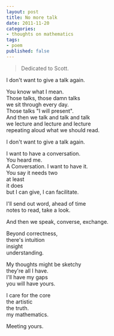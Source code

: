 ```yaml
---
layout: post
title: No more talk
date: 2011-11-20
categories:
- thoughts on mathematics
tags:
- poem
published: false
---
```


> Dedicated to Scott.

I don't want to give a talk again.

You know what I mean.  
 Those talks, those damn talks  
 we sit through every day.  
 Those talks "I will present".  
 And then we talk and talk and talk  
 we lecture and lecture and lecture  
 repeating aloud what we should read.

I don't want to give a talk again.

I want to have a conversation.  
 You heard me.  
 A Conversation. I want to have it.  
 You say it needs two  
 at least  
 it does  
 but I can give, I can facilitate.

I'll send out word, ahead of time  
 notes to read, take a look.

And then we speak, converse, exchange.

Beyond correctness,  
 there's intuition  
 insight  
 understanding.

My thoughts might be sketchy  
 they're all I have.  
 I'll have my gaps  
 you will have yours.

I care for the core  
 the artistic  
 the truth.  
 my mathematics.

Meeting yours.
